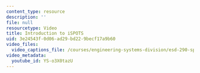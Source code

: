 ```yaml
---
content_type: resource
description: ''
file: null
resourcetype: Video
title: Introduction to iSPOTS
uid: 3e24543f-0d06-ad29-bd22-9becf17a9b60
video_files:
  video_captions_file: /courses/engineering-systems-division/esd-290-special-topics-in-supply-chain-management-spring-2005/conference-videos/ispots/YS-o3X0tazU.vtt
video_metadata:
  youtube_id: YS-o3X0tazU
---
```

